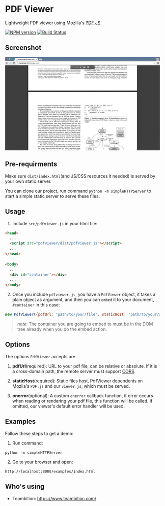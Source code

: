 PDF Viewer
====
Lightweight PDF viewer using Mozilla's [PDF JS](https://github.com/mozilla/pdf.js).

[![NPM version][npm-image]][npm-url]
[![Build Status][travis-image]][travis-url]

## Screenshot

!['screenshot'](examples/screenshot.png)

## Pre-requirments

  Make sure `dist/index.html`(and JS/CSS resources it needed) is served by your own static server.

  You can clone our project, run command `python -m simpleHTTPServer` to start a simple static server to serve these files.

## Usage

  1. Include `src/pdfviewer.js` in your html file:
  ```html
  <head>
    ...
    <script src="pdfviewer/dist/pdfviewer.js"></script>
    ...
  </head>

  <body>
    ...
    <div id="container"></div>
    ...
  </body>
  ```

  2. Once you include `pdfviewer.js`, you have a `PdfViewer` object, it takes a plain object as argument, and then you can `embed` it to your document, `#container` in this case:
  ```javascript
  new PdfViewer({pdfUrl: 'path/to/your/file', staticHost: 'path/to/your/static/host'}).embed(document.getElementById('container'))
  ```
  >*note*: The container you are going to embed to must be in the DOM tree already when you do the embed action.

## Options

  The options `PdfViewer` accepts are:

  1. **pdfUrl**(required):
    URL to your pdf file, can be relative or absolute. If it is a cross-domain path, the remote server must support [CORS](https://developer.mozilla.org/en-US/docs/Web/HTTP/Access_control_CORS).

  2. **staticHost**(required):
    Static files host, PdfViewer dependents on Mozila's `PDF.js` and our `viewer.js`, which must be served.

  3. **onerror**(optional):
    A custom `onerror` callback function, if error occurs when reading or rendering your pdf file, this function will be called.
    If omitted, our viewer's default error handler will be used.

## Examples

  Follow these steps to get a demo:

  1. Run command:
  ```shell
  python -m simpleHTTPServer
  ```

  2. Go to your browser and open:
  ```
  http://localhost:8000/examples/index.html
  ```

## Who's using

+ Teambition: https://www.teambition.com/

[npm-url]: https://npmjs.org/package/pdfviewer
[npm-image]: http://img.shields.io/npm/v/pdfviewer.svg

[travis-url]: https://travis-ci.org/teambition/pdfviewer
[travis-image]: http://img.shields.io/travis/teambition/pdfviewer.svg
